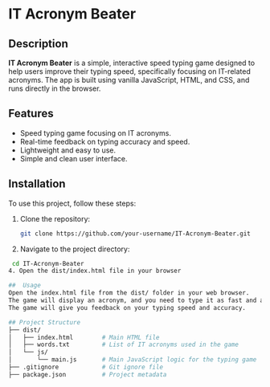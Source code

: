 # IT Acronym Beater

## Description

**IT Acronym Beater** is a simple, interactive speed typing game designed to help users improve their typing speed, specifically focusing on IT-related acronyms. The app is built using vanilla JavaScript, HTML, and CSS, and runs directly in the browser.

## Features

- Speed typing game focusing on IT acronyms.
- Real-time feedback on typing accuracy and speed.
- Lightweight and easy to use.
- Simple and clean user interface.

## Installation

To use this project, follow these steps:

1. Clone the repository:
   ```bash
   git clone https://github.com/your-username/IT-Acronym-Beater.git
2. Navigate to the project directory:
  ```bash
   cd IT-Acronym-Beater
4. Open the dist/index.html file in your browser

 ##  Usage
Open the index.html file from the dist/ folder in your web browser.
The game will display an acronym, and you need to type it as fast and accurately as possible.
The game will give you feedback on your typing speed and accuracy.

## Project Structure
├── dist/
│   ├── index.html        # Main HTML file
│   ├── words.txt         # List of IT acronyms used in the game
│   └── js/
│       └── main.js       # Main JavaScript logic for the typing game
├── .gitignore            # Git ignore file
├── package.json          # Project metadata
